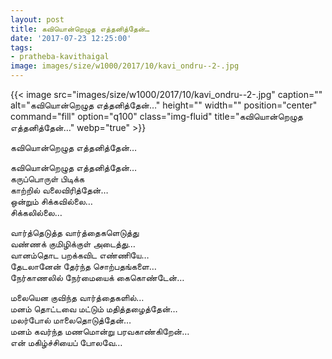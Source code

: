 ```yaml
---
layout: post
title: கவியொன்றெழுத எத்தனித்தேன்…
date: '2017-07-23 12:25:00'
tags:
- pratheba-kavithaigal
image: images/size/w1000/2017/10/kavi_ondru--2-.jpg
---
```


{{< image src="images/size/w1000/2017/10/kavi_ondru--2-.jpg" caption="" alt="கவியொன்றெழுத எத்தனித்தேன்…" height="" width="" position="center" command="fill" option="q100" class="img-fluid" title="கவியொன்றெழுத எத்தனித்தேன்…"  webp="true"  >}}


கவியொன்றெழுத எத்தனித்தேன்…

கவியொன்றெழுத எத்தனித்தேன்…  
கருப்பொருள் பிடிக்க  
காற்றில் வலைவிரித்தேன்…  
ஒன்றும் சிக்கவில்லை…  
சிக்கலில்லை…  

வார்த்தெடுத்த வார்த்தைகளெடுத்து  
வண்ணக் குமிழிக்குள் அடைத்து…  
வானம்தொட பறக்கவிட எண்ணியே…  
தேடலானேன் தேர்ந்த சொற்பதங்களை…  
நேர்காணலில் நேர்மையைக் கைகொண்டேன்…  

மலையென குவிந்த வார்த்தைகளில்…  
மனம் தொட்டவை மட்டும் மதித்தழைத்தேன்…  
மலர்போல் மாலைதொடுத்தேன்…  
மனம் கவர்ந்த மணமொன்று பரவகாண்கிறேன்…  
என் மகிழ்ச்சியைப் போலவே…
